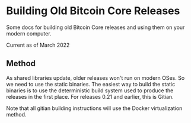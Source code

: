 # Building Old Bitcoin Core Releases

Some docs for building old Bitcoin Core releases and using them on your modern computer.

Current as of March 2022

## Method

As shared libraries update, older releases won't run on modern OSes.
So we need to use the static binaries.
The easiest way to build the static binaries is to use the deterministic build system used to produce the releases in the first place.
For releases 0.21 and earlier, this is Gitian.

Note that all gitian building instructions will use the Docker virtualization method.
